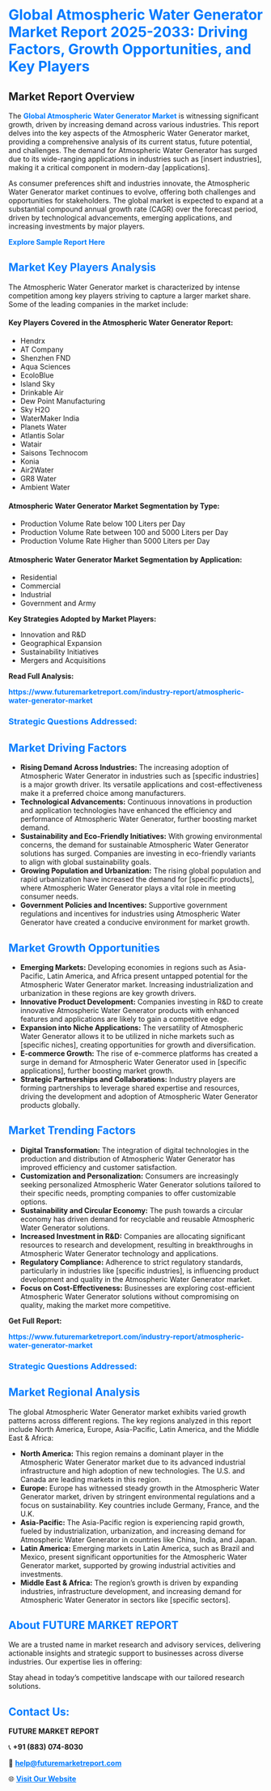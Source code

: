<h1 style="color: #007BFF;">Global Atmospheric Water Generator Market Report 2025-2033: Driving Factors, Growth Opportunities, and Key Players</h1>

<section id="overview">
<h2>Market Report Overview</h2>
<p>The <a href="https://www.futuremarketreport.com/industry-report/atmospheric-water-generator-market" style="color: #007BFF; text-decoration: none;"><strong>Global Atmospheric Water Generator Market</strong></a> is witnessing significant growth, driven by increasing demand across various industries. This report delves into the key aspects of the Atmospheric Water Generator market, providing a comprehensive analysis of its current status, future potential, and challenges. The demand for Atmospheric Water Generator has surged due to its wide-ranging applications in industries such as [insert industries], making it a critical component in modern-day [applications].</p>
<p>As consumer preferences shift and industries innovate, the Atmospheric Water Generator market continues to evolve, offering both challenges and opportunities for stakeholders. The global market is expected to expand at a substantial compound annual growth rate (CAGR) over the forecast period, driven by technological advancements, emerging applications, and increasing investments by major players.</p>
</section>

<section id="overview">
<p><a href="https://www.futuremarketreport.com/request-sample/reportId=88966" style="color: #007BFF; text-decoration: none;"><strong>Explore Sample Report Here</strong></a></p>
</section>

<section id="key-players">
<h2 style="color: #007BFF;">Market Key Players Analysis</h2>
<p>The Atmospheric Water Generator market is characterized by intense competition among key players striving to capture a larger market share. Some of the leading companies in the market include:</p>
<h4>Key Players Covered in the Atmospheric Water Generator Report:</h4>
<ul><li>Hendrx</li><li>AT Company</li><li>Shenzhen FND</li><li>Aqua Sciences</li><li>EcoloBlue</li><li>Island Sky</li><li>Drinkable Air</li><li>Dew Point Manufacturing</li><li>Sky H2O</li><li>WaterMaker India</li><li>Planets Water</li><li>Atlantis Solar</li><li>Watair</li><li>Saisons Technocom</li><li>Konia</li><li>Air2Water</li><li>GR8 Water</li><li>Ambient Water</li></ul>
<h4>Atmospheric Water Generator Market Segmentation by Type:</h4>
<ul><li>Production Volume Rate below 100 Liters per Day</li><li>Production Volume Rate between 100 and 5000 Liters per Day</li><li>Production Volume Rate Higher than 5000 Liters per Day</li></ul>

<h4>Atmospheric Water Generator Market Segmentation by Application:</h4>
<ul><li>Residential</li><li>Commercial</li><li>Industrial</li><li>Government and Army</li></ul>
<p><strong>Key Strategies Adopted by Market Players:</strong></p>
<ul>
<li>Innovation and R&D</li>
<li>Geographical Expansion</li>
<li>Sustainability Initiatives</li>
<li>Mergers and Acquisitions</li>
</ul>
</section>

<section>
<p><strong>Read Full Analysis: </strong></p><a href="https://www.futuremarketreport.com/industry-report/atmospheric-water-generator-market" style="color: #007BFF; text-decoration: none;"><strong>https://www.futuremarketreport.com/industry-report/atmospheric-water-generator-market</strong></a>
<h3 style="color: #007BFF;">Strategic Questions Addressed:</h3>
</section>

<section id="driving-factors">
<h2 style="color: #007BFF;">Market Driving Factors</h2>
<ul>
<li><strong>Rising Demand Across Industries:</strong> The increasing adoption of Atmospheric Water Generator in industries such as [specific industries] is a major growth driver. Its versatile applications and cost-effectiveness make it a preferred choice among manufacturers.</li>
<li><strong>Technological Advancements:</strong> Continuous innovations in production and application technologies have enhanced the efficiency and performance of Atmospheric Water Generator, further boosting market demand.</li>
<li><strong>Sustainability and Eco-Friendly Initiatives:</strong> With growing environmental concerns, the demand for sustainable Atmospheric Water Generator solutions has surged. Companies are investing in eco-friendly variants to align with global sustainability goals.</li>
<li><strong>Growing Population and Urbanization:</strong> The rising global population and rapid urbanization have increased the demand for [specific products], where Atmospheric Water Generator plays a vital role in meeting consumer needs.</li>
<li><strong>Government Policies and Incentives:</strong> Supportive government regulations and incentives for industries using Atmospheric Water Generator have created a conducive environment for market growth.</li>
</ul>
</section>

<section id="growth-opportunities">
<h2 style="color: #007BFF;">Market Growth Opportunities</h2>
<ul>
<li><strong>Emerging Markets:</strong> Developing economies in regions such as Asia-Pacific, Latin America, and Africa present untapped potential for the Atmospheric Water Generator market. Increasing industrialization and urbanization in these regions are key growth drivers.</li>
<li><strong>Innovative Product Development:</strong> Companies investing in R&D to create innovative Atmospheric Water Generator products with enhanced features and applications are likely to gain a competitive edge.</li>
<li><strong>Expansion into Niche Applications:</strong> The versatility of Atmospheric Water Generator allows it to be utilized in niche markets such as [specific niches], creating opportunities for growth and diversification.</li>
<li><strong>E-commerce Growth:</strong> The rise of e-commerce platforms has created a surge in demand for Atmospheric Water Generator used in [specific applications], further boosting market growth.</li>
<li><strong>Strategic Partnerships and Collaborations:</strong> Industry players are forming partnerships to leverage shared expertise and resources, driving the development and adoption of Atmospheric Water Generator products globally.</li>
</ul>
</section>

<section id="trending-factors">
<h2 style="color: #007BFF;">Market Trending Factors</h2>
<ul>
<li><strong>Digital Transformation:</strong> The integration of digital technologies in the production and distribution of Atmospheric Water Generator has improved efficiency and customer satisfaction.</li>
<li><strong>Customization and Personalization:</strong> Consumers are increasingly seeking personalized Atmospheric Water Generator solutions tailored to their specific needs, prompting companies to offer customizable options.</li>
<li><strong>Sustainability and Circular Economy:</strong> The push towards a circular economy has driven demand for recyclable and reusable Atmospheric Water Generator solutions.</li>
<li><strong>Increased Investment in R&D:</strong> Companies are allocating significant resources to research and development, resulting in breakthroughs in Atmospheric Water Generator technology and applications.</li>
<li><strong>Regulatory Compliance:</strong> Adherence to strict regulatory standards, particularly in industries like [specific industries], is influencing product development and quality in the Atmospheric Water Generator market.</li>
<li><strong>Focus on Cost-Effectiveness:</strong> Businesses are exploring cost-efficient Atmospheric Water Generator solutions without compromising on quality, making the market more competitive.</li>
</ul>
</section>

<section>
<p><strong>Get Full Report: </strong></p><a href="https://www.futuremarketreport.com/industry-report/atmospheric-water-generator-market" style="color: #007BFF; text-decoration: none;"><strong>https://www.futuremarketreport.com/industry-report/atmospheric-water-generator-market</strong></a>
<h3 style="color: #007BFF;">Strategic Questions Addressed:</h3>
</section>


<section id="regional-analysis">
<h2 style="color: #007BFF;">Market Regional Analysis</h2>
<p>The global Atmospheric Water Generator market exhibits varied growth patterns across different regions. The key regions analyzed in this report include North America, Europe, Asia-Pacific, Latin America, and the Middle East & Africa:</p>
<ul>
<li><strong>North America:</strong> This region remains a dominant player in the Atmospheric Water Generator market due to its advanced industrial infrastructure and high adoption of new technologies. The U.S. and Canada are leading markets in this region.</li>
<li><strong>Europe:</strong> Europe has witnessed steady growth in the Atmospheric Water Generator market, driven by stringent environmental regulations and a focus on sustainability. Key countries include Germany, France, and the U.K.</li>
<li><strong>Asia-Pacific:</strong> The Asia-Pacific region is experiencing rapid growth, fueled by industrialization, urbanization, and increasing demand for Atmospheric Water Generator in countries like China, India, and Japan.</li>
<li><strong>Latin America:</strong> Emerging markets in Latin America, such as Brazil and Mexico, present significant opportunities for the Atmospheric Water Generator market, supported by growing industrial activities and investments.</li>
<li><strong>Middle East & Africa:</strong> The region’s growth is driven by expanding industries, infrastructure development, and increasing demand for Atmospheric Water Generator in sectors like [specific sectors].</li>
</ul>
</section>

<footer>
<h2 style="color: #007BFF;">About FUTURE MARKET REPORT</h2>
<p>We are a trusted name in market research and advisory services, delivering actionable insights and strategic support to businesses across diverse industries. Our expertise lies in offering:</p>

<p>Stay ahead in today’s competitive landscape with our tailored research solutions.</p>

<h2 style="color: #007BFF;">Contact Us:</h2>
<p><strong>FUTURE MARKET REPORT</strong></p>
<p>📞 <strong>+91 (883) 074-8030</strong></p>
<p>📧 <strong><a href="mailto:help@futuremarketreport.com" style="color: #007BFF;">help@futuremarketreport.com</a></strong></p>
<p>🌐 <strong><a href="https://www.futuremarketreport.com/" style="color: #007BFF;">Visit Our Website</a></strong></p>
</footer>